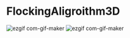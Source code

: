 # FlockingAligroithm3D

![ezgif com-gif-maker](https://user-images.githubusercontent.com/50667930/177050406-2f9b4d6e-499b-433d-8faa-daaaf41a70cb.gif)
![ezgif com-gif-maker](https://user-images.githubusercontent.com/50667930/177050646-c0522dc9-1ab5-4e9f-9e06-908ce780f9ba.gif)

